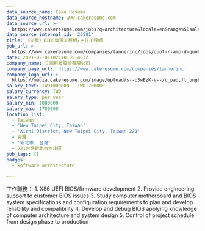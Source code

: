 ```yaml
---
data_source_name: Cake Resume
data_source_hostname: www.cakeresume.com
data_source_url: >-
  https://www.cakeresume.com/jobs?q=architecture&locale=en&range%5Bsalary_range%5D%5Bmin%5D=1000000&page=4
data_source_internal_id: '26581'
title: 《研發》BIOS資深工程師/主任工程師
job_url: >-
  https://www.cakeresume.com/companies/lannerinc/jobs/quot-r-amp-d-quot-bmc-ipmi-r-amp-d-engineer
date: 2021-02-01T02:18:05.463Z
company_name: 立端科技股份有限公司
company_page_url: 'https://www.cakeresume.com/companies/lannerinc'
company_logo_url: >-
  https://media.cakeresume.com/image/upload/s--o3wEzK-v--/c_pad,fl_png8,h_200,w_200/v1632798593/ugxyrqxywqdombsj7kwn.png
salary_text: TWD1000000 - TWD1700000
salary_currency: TWD
salary_type: per_year
salary_min: 1000000
salary_max: 1700000
location_list:
  - Taiwan
  - 'New Taipei City, Taiwan'
  - 'Xizhi District, New Taipei City, Taiwan 221'
  - 台灣
  - '新北市, 台灣'
  - 221台灣新北市汐止區
job_tags: []
badges:
  - Software architecture

---
```


工作職務： 1. X86 UEFI BIOS/firmware development 2. Provide engineering support to customer BIOS issues 3. Study computer motherboard and BIOS system specifications and configuration requirements to plan and develop reliability and compatibility 4. Develop and debug BIOS applying knowledge of computer architecture and system design 5. Control of project schedule from design phase to production